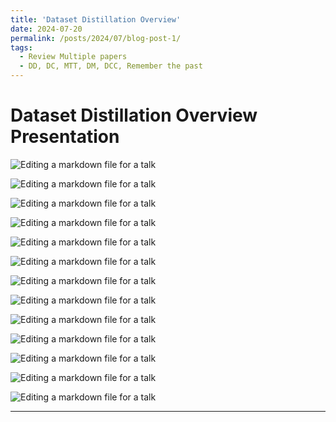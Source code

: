```yaml
---
title: 'Dataset Distillation Overview'
date: 2024-07-20
permalink: /posts/2024/07/blog-post-1/
tags:
  - Review Multiple papers
  - DD, DC, MTT, DM, DCC, Remember the past
---
```


Dataset Distillation Overview Presentation
======
![Editing a markdown file for a talk](/DD_overview/슬라이드1.PNG)

![Editing a markdown file for a talk](/DD_overview/슬라이드2.PNG)

![Editing a markdown file for a talk](/DD_overview/슬라이드3.PNG)

![Editing a markdown file for a talk](/DD_overview/슬라이드4.PNG)

![Editing a markdown file for a talk](/DD_overview/슬라이드5.PNG)

![Editing a markdown file for a talk](/DD_overview/슬라이드6.PNG)

![Editing a markdown file for a talk](/DD_overview/슬라이드7.PNG)

![Editing a markdown file for a talk](/DD_overview/슬라이드8.PNG)

![Editing a markdown file for a talk](/DD_overview/슬라이드9.PNG)

![Editing a markdown file for a talk](/DD_overview/슬라이드10.PNG)

![Editing a markdown file for a talk](/DD_overview/슬라이드11.PNG)

![Editing a markdown file for a talk](/DD_overview/슬라이드12.PNG)

![Editing a markdown file for a talk](/DD_overview/슬라이드13.PNG)

------
